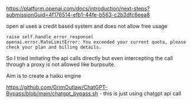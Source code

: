 https://platform.openai.com/docs/introduction/next-steps?submissionGuid=4f176514-efb1-44fe-b563-c2b2dfc6eea8

open ai uses a credit based system and does not allow free usage

```
raise self.handle_error_response(
openai.error.RateLimitError: You exceeded your current quota, please check your plan and billing details.
```

So I tried imitating the api calls directly
but even intercepting the call through a proxy is not allowed like burpsuite.

Aim is to create a haiku engine

https://github.com/GrimOutlaw/ChatGPT-Bypass/blob/main/chatgpt_bypass.sh - this is just using chatgpt api call

